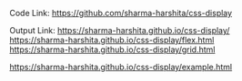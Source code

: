 Code Link: https://github.com/sharma-harshita/css-display

Output Link: 
https://sharma-harshita.github.io/css-display/
<br/>
https://sharma-harshita.github.io/css-display/flex.html
<br/>
https://sharma-harshita.github.io/css-display/grid.html
<br/>

https://sharma-harshita.github.io/css-display/example.html

